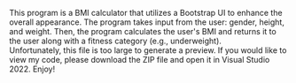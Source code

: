 This program is a BMI calculator that utilizes a Bootstrap UI to enhance the overall appearance. 
The program takes input from the user: gender, height, and weight. 
Then, the program calculates the user's BMI and returns it to the user along with a fitness category (e.g., underweight).  
Unfortunately, this file is too large to generate a preview. 
If you would like to view my code, please download the ZIP file and open it in Visual Studio 2022. Enjoy!

